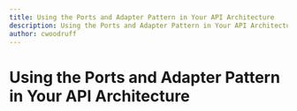 ```yaml
---
title: Using the Ports and Adapter Pattern in Your API Architecture
description: Using the Ports and Adapter Pattern in Your API Architecture
author: cwoodruff
---
```

# Using the Ports and Adapter Pattern in Your API Architecture